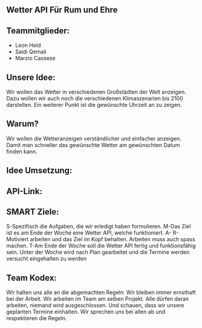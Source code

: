 ## Wetter API   Für Rum und Ehre

## Teammitglieder:
- Leon Heid
- Saidi Qemali
- Marzio Cassese

## Unsere Idee:

Wir wollen das Wetter in verschiedenen Großstädten der Welt anzeigen. Dazu wollen wir auch noch die verschiedenen Klimaszenarien bis 2100 darstellen. Ein weiterer Punkt ist die gewünschte Uhrzeit an zu zeigen.

## Warum?
Wir wollen die Wetteranzeigen verständlicher und einfacher anzeigen. Damit man schneller das gewünschte Wetter am gewünschten Datum finden kann.


## Idee Umsetzung:
 
 
## API-Link:
 
 
## SMART Ziele:
S-Spezifisch die Aufgaben, die wir erledigt haben formulieren.
M-Das Ziel ist es am Ende der Woche eine Wetter API, welche funktioniert.
A-
R-Motiviert arbeiten und das Ziel im Kopf behalten. Arbeiten muss auch spass machen.
T-Am Ende der Woche soll die Wetter API fertig und funktionsfähig sein. Unter der Woche wird nach Plan gearbeitet und die Termine werden versucht eingehalten zu werden
## Team Kodex:

Wir halten uns alle an die abgemachten Regeln:
Wir bleiben immer ernsthaft bei der Arbeit.
Wir arbeiten im Team am selben Projekt. Alle dürfen daran arbeiten, niemand wird ausgeschlossen. Und schauen, dass wir unsere geplanten Termine einhalten.
Wir sprechen uns bei allen ab und respektieren die Regeln.
 
